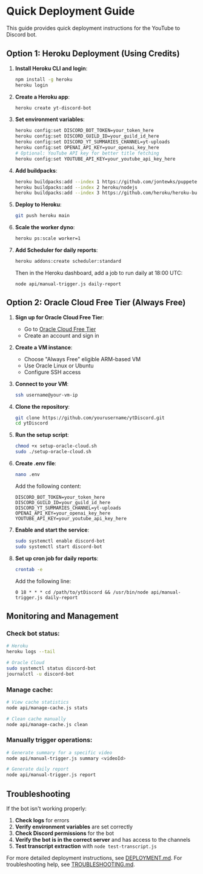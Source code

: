 # Quick Deployment Guide

This guide provides quick deployment instructions for the YouTube to Discord bot.

## Option 1: Heroku Deployment (Using Credits)

1. **Install Heroku CLI and login**:
   ```bash
   npm install -g heroku
   heroku login
   ```

2. **Create a Heroku app**:
   ```bash
   heroku create yt-discord-bot
   ```

3. **Set environment variables**:
   ```bash
   heroku config:set DISCORD_BOT_TOKEN=your_token_here
   heroku config:set DISCORD_GUILD_ID=your_guild_id_here
   heroku config:set DISCORD_YT_SUMMARIES_CHANNEL=yt-uploads
   heroku config:set OPENAI_API_KEY=your_openai_key_here
   # Optional: YouTube API key for better title fetching
   heroku config:set YOUTUBE_API_KEY=your_youtube_api_key_here
   ```

4. **Add buildpacks**:
   ```bash
   heroku buildpacks:add --index 1 https://github.com/jontewks/puppeteer-heroku-buildpack
   heroku buildpacks:add --index 2 heroku/nodejs
   heroku buildpacks:add --index 3 https://github.com/heroku/heroku-buildpack-apt
   ```

5. **Deploy to Heroku**:
   ```bash
   git push heroku main
   ```

6. **Scale the worker dyno**:
   ```bash
   heroku ps:scale worker=1
   ```

7. **Add Scheduler for daily reports**:
   ```bash
   heroku addons:create scheduler:standard
   ```
   
   Then in the Heroku dashboard, add a job to run daily at 18:00 UTC:
   ```
   node api/manual-trigger.js daily-report
   ```

## Option 2: Oracle Cloud Free Tier (Always Free)

1. **Sign up for Oracle Cloud Free Tier**:
   - Go to [Oracle Cloud Free Tier](https://www.oracle.com/cloud/free/)
   - Create an account and sign in

2. **Create a VM instance**:
   - Choose "Always Free" eligible ARM-based VM
   - Use Oracle Linux or Ubuntu
   - Configure SSH access

3. **Connect to your VM**:
   ```bash
   ssh username@your-vm-ip
   ```

4. **Clone the repository**:
   ```bash
   git clone https://github.com/yourusername/ytDiscord.git
   cd ytDiscord
   ```

5. **Run the setup script**:
   ```bash
   chmod +x setup-oracle-cloud.sh
   sudo ./setup-oracle-cloud.sh
   ```

6. **Create .env file**:
   ```bash
   nano .env
   ```
   
   Add the following content:
   ```
   DISCORD_BOT_TOKEN=your_token_here
   DISCORD_GUILD_ID=your_guild_id_here
   DISCORD_YT_SUMMARIES_CHANNEL=yt-uploads
   OPENAI_API_KEY=your_openai_key_here
   YOUTUBE_API_KEY=your_youtube_api_key_here
   ```

7. **Enable and start the service**:
   ```bash
   sudo systemctl enable discord-bot
   sudo systemctl start discord-bot
   ```

8. **Set up cron job for daily reports**:
   ```bash
   crontab -e
   ```
   
   Add the following line:
   ```
   0 18 * * * cd /path/to/ytDiscord && /usr/bin/node api/manual-trigger.js daily-report
   ```

## Monitoring and Management

### Check bot status:
```bash
# Heroku
heroku logs --tail

# Oracle Cloud
sudo systemctl status discord-bot
journalctl -u discord-bot
```

### Manage cache:
```bash
# View cache statistics
node api/manage-cache.js stats

# Clean cache manually
node api/manage-cache.js clean
```

### Manually trigger operations:
```bash
# Generate summary for a specific video
node api/manual-trigger.js summary <videoId>

# Generate daily report
node api/manual-trigger.js report
```

## Troubleshooting

If the bot isn't working properly:

1. **Check logs** for errors
2. **Verify environment variables** are set correctly
3. **Check Discord permissions** for the bot
4. **Verify the bot is in the correct server** and has access to the channels
5. **Test transcript extraction** with `node test-transcript.js`

For more detailed deployment instructions, see [DEPLOYMENT.md](DEPLOYMENT.md).
For troubleshooting help, see [TROUBLESHOOTING.md](TROUBLESHOOTING.md).
